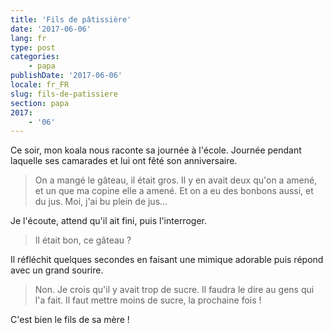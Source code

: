 ```yaml
---
title: 'Fils de pâtissière'
date: '2017-06-06'
lang: fr
type: post
categories:
    - papa
publishDate: '2017-06-06'
locale: fr_FR
slug: fils-de-patissiere
section: papa
2017:
    - '06'
---
```


Ce soir, mon koala nous raconte sa journée à l'école. Journée pendant laquelle ses camarades et lui ont fêté son anniversaire.

<!--more-->

> On a mangé le gâteau, il était gros. Il y en avait deux qu'on a amené, et un que ma copine elle a amené. Et on a eu des bonbons aussi, et du jus. Moi, j'ai bu plein de jus…

Je l'écoute, attend qu'il ait fini, puis l'interroger.

> Il était bon, ce gâteau ?

Il réfléchit quelques secondes en faisant une mimique adorable puis répond avec un grand sourire.

> Non. Je crois qu'il y avait trop de sucre. Il faudra le dire au gens qui l'a fait. Il faut mettre moins de sucre, la prochaine fois !

C'est bien le fils de sa mère !
